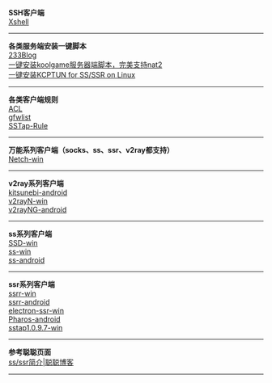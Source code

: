 **SSH客户端**                    
[Xshell](https://www.netsarang.com/zh/free-for-home-school/)

--------------------------------------------------------------------------------------------------------------------------------     
**各类服务端安装一键脚本**              
[233Blog](https://2333blog.com/)      
[一键安装koolgame服务器端脚本，完美支持nat2](https://github.com/clangcn/game-server)        
[一键安装KCPTUN for SS/SSR on Linux](https://github.com/onekeyshell/kcptun_for_ss_ssr/tree/master)      

--------------------------------------------------------------------------------------------------------------------------------     
**各类客户端规则**              
[ACL](https://github.com/ACL4SSR/ACL4SSR)        
[gfwlist](https://github.com/gfwlist/gfwlist)        
[SSTap-Rule](https://github.com/FQrabbit/SSTap-Rule/releases)      

--------------------------------------------------------------------------------------------------------------------------------
**万能系列客户端（socks、ss、ssr、v2ray都支持）**         
[Netch-win](https://github.com/netchx/Netch/releases)           

--------------------------------------------------------------------------------------------------------------------------------     
**v2ray系列客户端**                               
[kitsunebi-android](https://github.com/eycorsican/kitsunebi-android/releases)            
[v2rayN-win](https://github.com/2dust/v2rayN/releases)        
[v2rayNG-android](https://github.com/2dust/v2rayNG/releases)       

--------------------------------------------------------------------------------------------------------------------------------     
**ss系列客户端**               
[SSD-win](https://github.com/TheCGDF/SSD-Windows/releases)         
[ss-win](https://github.com/shadowsocks/shadowsocks-windows/releases)       
[ss-android](https://github.com/shadowsocks/shadowsocks-android/releases)              

--------------------------------------------------------------------------------------------------------------------------------     
**ssr系列客户端**            
[ssrr-win](https://github.com/shadowsocksrr/shadowsocksr-csharp/releases)        
[ssrr-android](https://github.com/shadowsocksrr/shadowsocksr-android/releases)       
[electron-ssr-win](https://github.com/shadowsocksrr/electron-ssr/releases)             
[Pharos-android](https://github.com/PharosVip/Pharos-Android-Test)                     
[sstap1.0.9.7-win](https://github.com/aefan/Ladder/releases/tag/sstap1.0.9.7)          

--------------------------------------------------------------------------------------------------------------------------------
**参考聪聪页面**           
[ss/ssr简介|聪聪博客](https://congcong0806.github.io/2018/04/20/SS/)             

--------------------------------------------------------------------------------------------------------------------------------

